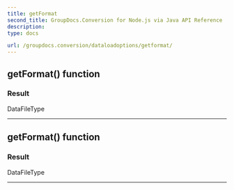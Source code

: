 ```yaml
---
title: getFormat
second_title: GroupDocs.Conversion for Node.js via Java API Reference
description: 
type: docs

url: /groupdocs.conversion/dataloadoptions/getformat/
---
```


## getFormat()  function


### Result
DataFileType


---


## getFormat()  function


### Result
DataFileType


---


